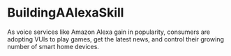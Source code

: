 # BuildingAAlexaSkill
As voice services like Amazon Alexa gain in popularity, consumers are adopting VUIs to play games, get the latest news, and control their growing number of smart home devices.
